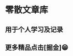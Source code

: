 # 零散文章库

## 用于个人学习及记录

## 更多精品点击[掘金]😁
<!-- (https://juejin.im/user/5da98f8251882554c075822d, "With a Title") -->
